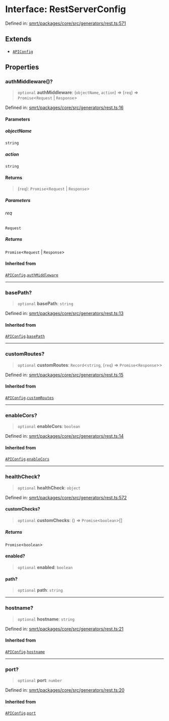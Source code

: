 # Interface: RestServerConfig

Defined in: [smrt/packages/core/src/generators/rest.ts:571](https://github.com/happyvertical/smrt/blob/3e10e04571f8229dee5c87ee2f9b9b06c6c49f12/packages/core/src/generators/rest.ts#L571)

## Extends

- [`APIConfig`](APIConfig.md)

## Properties

### authMiddleware()?

> `optional` **authMiddleware**: (`objectName`, `action`) => (`req`) => `Promise`\<`Request` \| `Response`\>

Defined in: [smrt/packages/core/src/generators/rest.ts:16](https://github.com/happyvertical/smrt/blob/3e10e04571f8229dee5c87ee2f9b9b06c6c49f12/packages/core/src/generators/rest.ts#L16)

#### Parameters

##### objectName

`string`

##### action

`string`

#### Returns

> (`req`): `Promise`\<`Request` \| `Response`\>

##### Parameters

###### req

`Request`

##### Returns

`Promise`\<`Request` \| `Response`\>

#### Inherited from

[`APIConfig`](APIConfig.md).[`authMiddleware`](APIConfig.md#authmiddleware)

***

### basePath?

> `optional` **basePath**: `string`

Defined in: [smrt/packages/core/src/generators/rest.ts:13](https://github.com/happyvertical/smrt/blob/3e10e04571f8229dee5c87ee2f9b9b06c6c49f12/packages/core/src/generators/rest.ts#L13)

#### Inherited from

[`APIConfig`](APIConfig.md).[`basePath`](APIConfig.md#basepath)

***

### customRoutes?

> `optional` **customRoutes**: `Record`\<`string`, (`req`) => `Promise`\<`Response`\>\>

Defined in: [smrt/packages/core/src/generators/rest.ts:15](https://github.com/happyvertical/smrt/blob/3e10e04571f8229dee5c87ee2f9b9b06c6c49f12/packages/core/src/generators/rest.ts#L15)

#### Inherited from

[`APIConfig`](APIConfig.md).[`customRoutes`](APIConfig.md#customroutes)

***

### enableCors?

> `optional` **enableCors**: `boolean`

Defined in: [smrt/packages/core/src/generators/rest.ts:14](https://github.com/happyvertical/smrt/blob/3e10e04571f8229dee5c87ee2f9b9b06c6c49f12/packages/core/src/generators/rest.ts#L14)

#### Inherited from

[`APIConfig`](APIConfig.md).[`enableCors`](APIConfig.md#enablecors)

***

### healthCheck?

> `optional` **healthCheck**: `object`

Defined in: [smrt/packages/core/src/generators/rest.ts:572](https://github.com/happyvertical/smrt/blob/3e10e04571f8229dee5c87ee2f9b9b06c6c49f12/packages/core/src/generators/rest.ts#L572)

#### customChecks?

> `optional` **customChecks**: () => `Promise`\<`boolean`\>[]

##### Returns

`Promise`\<`boolean`\>

#### enabled?

> `optional` **enabled**: `boolean`

#### path?

> `optional` **path**: `string`

***

### hostname?

> `optional` **hostname**: `string`

Defined in: [smrt/packages/core/src/generators/rest.ts:21](https://github.com/happyvertical/smrt/blob/3e10e04571f8229dee5c87ee2f9b9b06c6c49f12/packages/core/src/generators/rest.ts#L21)

#### Inherited from

[`APIConfig`](APIConfig.md).[`hostname`](APIConfig.md#hostname)

***

### port?

> `optional` **port**: `number`

Defined in: [smrt/packages/core/src/generators/rest.ts:20](https://github.com/happyvertical/smrt/blob/3e10e04571f8229dee5c87ee2f9b9b06c6c49f12/packages/core/src/generators/rest.ts#L20)

#### Inherited from

[`APIConfig`](APIConfig.md).[`port`](APIConfig.md#port)
